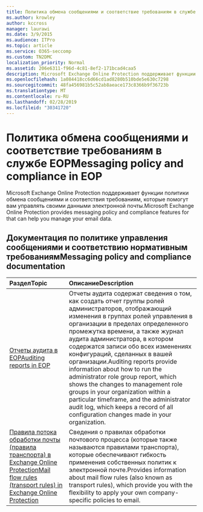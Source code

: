 ```yaml
---
title: Политика обмена сообщениями и соответствие требованиям в службе EOP
ms.author: krowley
author: kccross
manager: laurawi
ms.date: 3/9/2015
ms.audience: ITPro
ms.topic: article
ms.service: O365-seccomp
ms.custom: TN2DMC
localization_priority: Normal
ms.assetid: 206e6311-f96d-4c81-8ef2-171bcad4caa5
description: Microsoft Exchange Online Protection поддерживает функции политики обмена сообщениями и соответствия требованиям, которые помогут вам управлять своими данными электронной почты.
ms.openlocfilehash: 1a084418cc6d66cd1ad8280b510bde5e630c7298
ms.sourcegitcommit: 48fa456981b5c52ab8aeace173c8366b9f36723b
ms.translationtype: MT
ms.contentlocale: ru-RU
ms.lasthandoff: 02/28/2019
ms.locfileid: "30341720"
---
```

# <a name="messaging-policy-and-compliance-in-eop"></a><span data-ttu-id="5e057-103">Политика обмена сообщениями и соответствие требованиям в службе EOP</span><span class="sxs-lookup"><span data-stu-id="5e057-103">Messaging policy and compliance in EOP</span></span>

<span data-ttu-id="5e057-104">Microsoft Exchange Online Protection поддерживает функции политики обмена сообщениями и соответствия требованиям, которые помогут вам управлять своими данными электронной почты.</span><span class="sxs-lookup"><span data-stu-id="5e057-104">Microsoft Exchange Online Protection provides messaging policy and compliance features for that can help you manage your email data.</span></span>
  
## <a name="messaging-policy-and-compliance-documentation"></a><span data-ttu-id="5e057-105">Документация по политике управления сообщениями и соответствию нормативным требованиям</span><span class="sxs-lookup"><span data-stu-id="5e057-105">Messaging policy and compliance documentation</span></span>

|<span data-ttu-id="5e057-106">**Раздел**</span><span class="sxs-lookup"><span data-stu-id="5e057-106">**Topic**</span></span>|<span data-ttu-id="5e057-107">**Описание**</span><span class="sxs-lookup"><span data-stu-id="5e057-107">**Description**</span></span>|
|:-----|:-----|
|[<span data-ttu-id="5e057-108">Отчеты аудита в EOP</span><span class="sxs-lookup"><span data-stu-id="5e057-108">Auditing reports in EOP</span></span>](auditing-reports-in-eop.md)|<span data-ttu-id="5e057-109">Отчеты аудита содержат сведения о том, как создать отчет группы ролей администраторов, отображающий изменения в группах ролей управления в организации в пределах определенного промежутка времени, а также журнал аудита администратора, в котором содержатся записи обо всех изменениях конфигураций, сделанных в вашей организации.</span><span class="sxs-lookup"><span data-stu-id="5e057-109">Auditing reports provide information about how to run the administrator role group report, which shows the changes to management role groups in your organization within a particular timeframe, and the administrator audit log, which keeps a record of all configuration changes made in your organization.</span></span>|
|[<span data-ttu-id="5e057-110">Правила потока обработки почты (правила транспорта) в Exchange Online Protection</span><span class="sxs-lookup"><span data-stu-id="5e057-110">Mail flow rules (transport rules) in Exchange Online Protection</span></span>](mail-flow-rules-transport-rules-0.md)|<span data-ttu-id="5e057-111">Сведения о правилах обработки почтового процесса (которые также называются правилами транспорта), которые обеспечивают гибкость применения собственных политик к электронной почте.</span><span class="sxs-lookup"><span data-stu-id="5e057-111">Provides information about mail flow rules (also known as transport rules), which provide you with the flexibility to apply your own company-specific policies to email.</span></span>|
